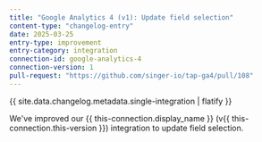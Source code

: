 ```yaml
---
title: "Google Analytics 4 (v1): Update field selection"
content-type: "changelog-entry"
date: 2025-03-25
entry-type: improvement
entry-category: integration
connection-id: google-analytics-4
connection-version: 1
pull-request: "https://github.com/singer-io/tap-ga4/pull/108"
---
```

{{ site.data.changelog.metadata.single-integration | flatify }}

We've improved our {{ this-connection.display_name }} (v{{ this-connection.this-version }}) integration to update field selection.